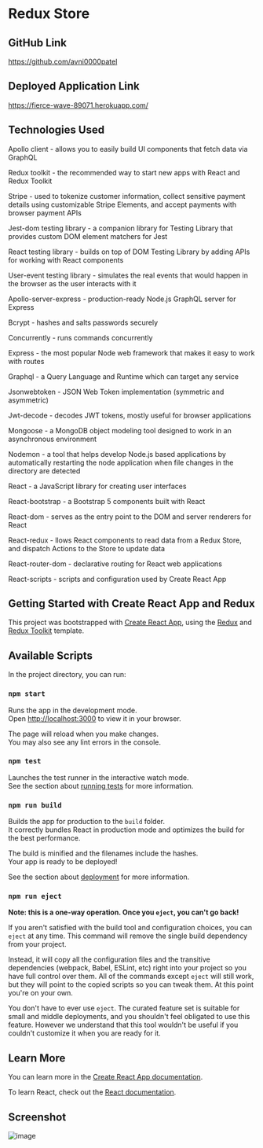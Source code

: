 # Redux Store 

## GitHub Link
https://github.com/avni0000patel

## Deployed Application Link
https://fierce-wave-89071.herokuapp.com/

## Technologies Used
Apollo client - allows you to easily build UI components that fetch data via GraphQL

Redux toolkit - the recommended way to start new apps with React and Redux Toolkit

Stripe - used to tokenize customer information, collect sensitive payment details using customizable Stripe Elements, and accept payments with browser payment APIs

Jest-dom testing library - a companion library for Testing Library that provides custom DOM element matchers for Jest

React testing library - builds on top of DOM Testing Library by adding APIs for working with React components

User-event testing library - simulates the real events that would happen in the browser as the user interacts with it

Apollo-server-express - production-ready Node.js GraphQL server for Express

Bcrypt - hashes and salts passwords securely

Concurrently - runs commands concurrently

Express - the most popular Node web framework that makes it easy to work with routes

Graphql - a Query Language and Runtime which can target any service

Jsonwebtoken - JSON Web Token implementation (symmetric and asymmetric)

Jwt-decode - decodes JWT tokens, mostly useful for browser applications

Mongoose - a MongoDB object modeling tool designed to work in an asynchronous environment

Nodemon - a tool that helps develop Node.js based applications by automatically restarting the node application when file changes in the directory are detected

React - a JavaScript library for creating user interfaces

React-bootstrap - a Bootstrap 5 components built with React

React-dom - serves as the entry point to the DOM and server renderers for React

React-redux - llows React components to read data from a Redux Store, and dispatch Actions to the Store to update data

React-router-dom - declarative routing for React web applications

React-scripts - scripts and configuration used by Create React App

## Getting Started with Create React App and Redux

This project was bootstrapped with [Create React App](https://github.com/facebook/create-react-app), using the [Redux](https://redux.js.org/) and [Redux Toolkit](https://redux-toolkit.js.org/) template.

## Available Scripts

In the project directory, you can run:

### `npm start`

Runs the app in the development mode.\
Open [http://localhost:3000](http://localhost:3000) to view it in your browser.

The page will reload when you make changes.\
You may also see any lint errors in the console.

### `npm test`

Launches the test runner in the interactive watch mode.\
See the section about [running tests](https://facebook.github.io/create-react-app/docs/running-tests) for more information.

### `npm run build`

Builds the app for production to the `build` folder.\
It correctly bundles React in production mode and optimizes the build for the best performance.

The build is minified and the filenames include the hashes.\
Your app is ready to be deployed!

See the section about [deployment](https://facebook.github.io/create-react-app/docs/deployment) for more information.

### `npm run eject`

**Note: this is a one-way operation. Once you `eject`, you can't go back!**

If you aren't satisfied with the build tool and configuration choices, you can `eject` at any time. This command will remove the single build dependency from your project.

Instead, it will copy all the configuration files and the transitive dependencies (webpack, Babel, ESLint, etc) right into your project so you have full control over them. All of the commands except `eject` will still work, but they will point to the copied scripts so you can tweak them. At this point you're on your own.

You don't have to ever use `eject`. The curated feature set is suitable for small and middle deployments, and you shouldn't feel obligated to use this feature. However we understand that this tool wouldn't be useful if you couldn't customize it when you are ready for it.

## Learn More

You can learn more in the [Create React App documentation](https://facebook.github.io/create-react-app/docs/getting-started).

To learn React, check out the [React documentation](https://reactjs.org/).

## Screenshot
![image](https://user-images.githubusercontent.com/104175474/197359717-7d98f359-32ef-46cf-b579-504806829fd1.png)

